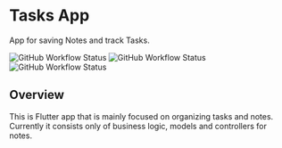 # Tasks App

App for saving Notes and track Tasks.

![GitHub Workflow Status](https://img.shields.io/github/actions/workflow/status/dersonmutemba/tasks_app/flutter-analyze-and-test.yml?label=tests&logo=github&style=plastic)
![GitHub Workflow Status](https://img.shields.io/github/actions/workflow/status/dersonmutemba/tasks_app/build_android.yml?label=Build%20%28Android%29&logo=android&style=plastic)
![GitHub Workflow Status](https://img.shields.io/github/actions/workflow/status/dersonmutemba/tasks_app/build_ios.yml?label=Build%20%28iOS%29&logo=ios&style=plastic)

## Overview

This is Flutter app that is mainly focused on organizing tasks and notes.
Currently it consists only of business logic, models and controllers for notes.
